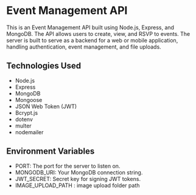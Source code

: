 # Event Management API

This is an Event Management API built using Node.js, Express, and MongoDB. The API allows users to create, view, and RSVP to events. The server is built to serve as a backend for a web or mobile application, handling authentication, event management, and file uploads.

## Technologies Used

- Node.js
- Express
- MongoDB
- Mongoose
- JSON Web Token (JWT)
- Bcrypt.js
- dotenv
- multer
- nodemailer

## Environment Variables
- PORT: The port for the server to listen on.
- MONGODB_URI: Your MongoDB connection string.
- JWT_SECRET: Secret key for signing JWT tokens.
- IMAGE_UPLOAD_PATH : image upload folder path